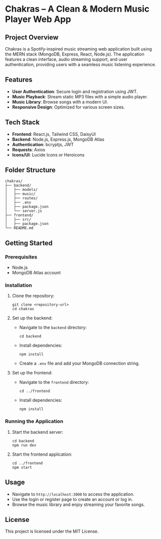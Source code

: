# Chakras – A Clean & Modern Music Player Web App

## Project Overview
Chakras is a Spotify-inspired music streaming web application built using the MERN stack (MongoDB, Express, React, Node.js). The application features a clean interface, audio streaming support, and user authentication, providing users with a seamless music listening experience.

## Features
- **User Authentication**: Secure login and registration using JWT.
- **Music Playback**: Stream static MP3 files with a simple audio player.
- **Music Library**: Browse songs with a modern UI.
- **Responsive Design**: Optimized for various screen sizes.

## Tech Stack
- **Frontend**: React.js, Tailwind CSS, DaisyUI
- **Backend**: Node.js, Express.js, MongoDB Atlas
- **Authentication**: bcryptjs, JWT
- **Requests**: Axios
- **Icons/UI**: Lucide Icons or Heroicons

## Folder Structure
```
chakras/
├── backend/
│   ├── models/
│   ├── music/
│   ├── routes/
│   ├── .env
│   ├── package.json
│   └── server.js
├── frontend/
│   ├── src/
│   ├── package.json
└── README.md
```

## Getting Started

### Prerequisites
- Node.js
- MongoDB Atlas account

### Installation
1. Clone the repository:
   ```
   git clone <repository-url>
   cd chakras
   ```

2. Set up the backend:
   - Navigate to the `backend` directory:
     ```
     cd backend
     ```
   - Install dependencies:
     ```
     npm install
     ```
   - Create a `.env` file and add your MongoDB connection string.

3. Set up the frontend:
   - Navigate to the `frontend` directory:
     ```
     cd ../frontend
     ```
   - Install dependencies:
     ```
     npm install
     ```

### Running the Application
1. Start the backend server:
   ```
   cd backend
   npm run dev
   ```

2. Start the frontend application:
   ```
   cd ../frontend
   npm start
   ```

## Usage
- Navigate to `http://localhost:3000` to access the application.
- Use the login or register page to create an account or log in.
- Browse the music library and enjoy streaming your favorite songs.

## License
This project is licensed under the MIT License.